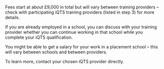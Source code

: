 Fees start at about £9,000 in total but will vary between training providers – check with participating iQTS training providers (listed in step 3) for more details.

If you are already employed in a school, you can discuss with your training provider whether you can continue working in that school while you complete your iQTS qualification.  

You might be able to get a salary for your work in a placement school – this will vary between schools and between providers. 

To learn more, contact your chosen iQTS provider directly.
